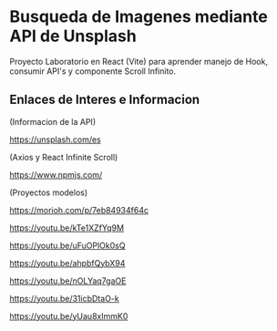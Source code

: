 
# Busqueda de Imagenes mediante API de Unsplash 

Proyecto Laboratorio en React (Vite) para aprender manejo de Hook, consumir API's y componente Scroll Infinito.  


## Enlaces de Interes e Informacion

(Informacion de la API)

https://unsplash.com/es

(Axios y React Infinite Scroll)

https://www.npmjs.com/

(Proyectos modelos)

https://morioh.com/p/7eb84934f64c

https://youtu.be/kTe1XZfYq9M

https://youtu.be/uFuOPlOk0sQ

https://youtu.be/ahpbfQybX94

https://youtu.be/nOLYaq7gaOE

https://youtu.be/31icbDtaO-k

https://youtu.be/yUau8xImmK0

